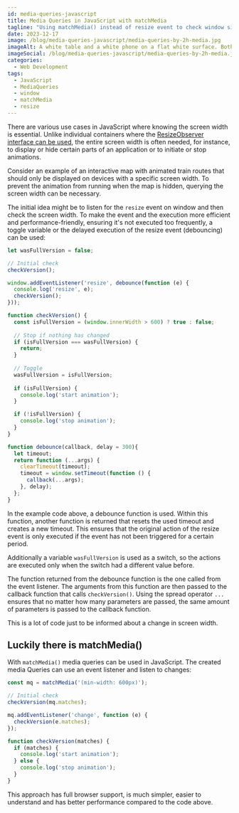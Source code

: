 ```yaml
---
id: media-queries-javascript
title: Media Queries in JavaScript with matchMedia
tagline: "Using matchMedia() instead of resize event to check window size in JavaScript."
date: 2023-12-17
image: /blog/media-queries-javascript/media-queries-by-2h-media.jpg
imageAlt: A white table and a white phone on a flat white surface. Both with a black screen.
imageSocial: /blog/media-queries-javascript/media-queries-by-2h-media.jpg
categories:
  - Web Development
tags:
  - JavaScript
  - MediaQueries
  - window
  - matchMedia
  - resize
---
```


There are various use cases in JavaScript where knowing the screen width is essential. Unlike individual containers where the [ResizeObserver interface can be used](/blog/resize-observer-web-components/), the entire screen width is often needed, for instance, to display or hide certain parts of an application or to initiate or stop animations.

Consider an example of an interactive map with animated train routes that should only be displayed on devices with a specific screen width. To prevent the animation from running when the map is hidden, querying the screen width can be necessary.

The initial idea might be to listen for the `resize` event on window and then check the screen width. To make the event and the execution more efficient and performance-friendly, ensuring it's not executed too frequently, a toggle variable or the delayed execution of the resize event (debouncing) can be used:

```JavaScript
let wasFullVersion = false;

// Initial check
checkVersion();

window.addEventListener('resize', debounce(function (e) {
  console.log('resize', e);
  checkVersion();
}));

function checkVersion() {
  const isFullVersion = (window.innerWidth > 600) ? true : false;
  
  // Stop if nothing has changed
  if (isFullVersion === wasFullVersion) {
    return;
  }
  
  // Toggle
  wasFullVersion = isFullVersion;
  
  if (isFullVersion) {
    console.log('start animation');
  }

  if (!isFullVersion) {
    console.log('stop animation');
  }
}

function debounce(callback, delay = 300){
  let timeout;
  return function (...args) {
    clearTimeout(timeout);
    timeout = window.setTimeout(function () {
      callback(...args);
    }, delay);
  };
}
```

In the example code above, a debounce function is used. Within this function, another function is returned that resets the used timeout and creates a new timeout. This ensures that the original action of the resize event is only executed if the event has not been triggered for a certain period.

Additionally a variable `wasFullVersion` is used as a switch, so the actions are executed only when the switch had a different value before.

The function returned from the debounce function is the one called from the event listener. The arguments from this function are then passed to the callback function that calls `checkVersion()`. Using the spread operator `...` ensures that no matter how many parameters are passed, the same amount of parameters is passed to the callback function.

This is a lot of code just to be informed about a change in screen width.


## Luckily there is matchMedia()

With `matchMedia()` media queries can be used in JavaScript. The created media Queries can use an event listener and listen to changes:

```JavaScript
const mq = matchMedia('(min-width: 600px)');

// Initial check
checkVersion(mq.matches);

mq.addEventListener('change', function (e) {
  checkVersion(e.matches);
});

function checkVersion(matches) {
  if (matches) {
    console.log('start animation');
  } else {
    console.log('stop animation');
  }
}
```

This approach has full browser support, is much simpler, easier to understand and has better performance compared to the code above.

